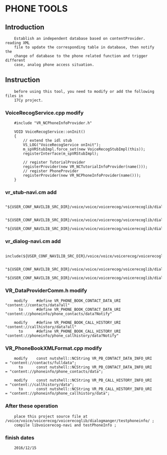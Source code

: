 PHONE TOOLS
================================================================================

Introduction
--------------------------------------------------------------------------------
        Establish an independent database based on contentProvider. reading XML
        file to update the corresponding table in database, then notify the 
        change of database to the phone related function and trigger different 
        case, analog phone access situation.

Instruction
--------------------------------------------------------------------------------
        before using this tool, you need to modify or add the following files in
        17Cy project.
### VoiceRecogService.cpp            modify

        #include "VR_NCPhoneInfoProvider.h"

        VOID VoiceRecogService::onInit()
        {
            // extend the idl stub
            VS_LOG("VoiceRecogService onInit");
            m_spVRStubImpl.force_set(new VoiceRecogStubImpl(this));
            registerInterface(m_spVRStubImpl);

            // register TutorialProvider
            registerProvider(new VR_NCTutorialInfoProvider(name()));
            // register PhoneProvider
            registerProvider(new VR_NCPhoneInfoProvider(name()));        
        }
        
### vr_stub-navi.cm            add

        "${USER_CONF_NAVILIB_SRC_DIR}/voice/voice/voicerecog/voicerecoglib/dialogmanger/testphoneinfo"
        
        "${USER_CONF_NAVILIB_SRC_DIR}/voice/voice/voicerecog/voicerecoglib/dialogmanger/testphoneinfo/VR_NCPhoneInfoDatabaseHelper.cpp"
        "${USER_CONF_NAVILIB_SRC_DIR}/voice/voice/voicerecog/voicerecoglib/dialogmanger/testphoneinfo/VR_NCPhoneInfoProvider.cpp"
        
### vr_dialog-navi.cm            add

        include(${USER_CONF_NAVILIB_SRC_DIR}/voice/voice/voicerecog/voicerecoglib/dialogmanger/testphoneinfo/TestPhoneInfo.cm)
        
        "${USER_CONF_NAVILIB_SRC_DIR}/voice/voice/voicerecog/voicerecoglib/dialogmanger/testphoneinfo/VR_NCPhoneInfoDatabaseHelper.cpp"
        "${USER_CONF_NAVILIB_SRC_DIR}/voice/voice/voicerecog/voicerecoglib/dialogmanger/testphoneinfo/VR_NCPhoneInfoProvider.cpp"
        
        
### VR_DataProviderComm.h            modify

        modify    #define VR_PHONE_BOOK_CONTACT_DATA_URI               "content://contacts/data?all"    
          to      #define VR_PHONE_BOOK_CONTACT_DATA_URI               "content://phoneinfo/phone_contacts/data?Notify"
       
        modify    #define VR_PHONE_BOOK_CALL_HISTORY_URI               "content://callhistory/data?all"
          to      #define VR_PHONE_BOOK_CALL_HISTORY_URI               "content://phoneinfo/phone_callhistory/data?Notify"
          
### VR_PhoneBookXMLFormat.cpp            modify 

        modify    const nutshell::NCString VR_PB_CONTACT_DATA_INFO_URI          = "content://contacts/fulldata";
          to      const nutshell::NCString VR_PB_CONTACT_DATA_INFO_URI          = "content://phoneinfo/phone_contacts/data";
          
        modify    const nutshell::NCString VR_PB_CALL_HISTORY_INFO_URI          = "content://callhistory/data";
          to      const nutshell::NCString VR_PB_CALL_HISTORY_INFO_URI          = "content://phoneinfo/phone_callhistory/data";        


### After these operation

        place this project source file at /voice/voice/voicerecog/voicerecoglib/dialogmanger/testphoneinfo/ ;
        compile libvoicerecog-navi and testPhoneInfo ;
        

### finish dates
        2016/12/15









        
        

